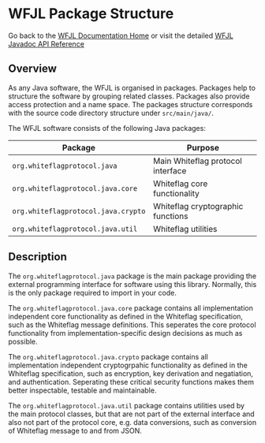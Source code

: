 # WFJL Package Structure

Go back to the [WFJL Documentation Home](../index.md) or visit
the detailed [WFJL Javadoc API Reference](../javadoc)

## Overview

As any Java software, the WFJL is organised in packages.
Packages help to structure the software by grouping related classes. Packages
also provide access protection and a name space. The packages structure
corresponds with the source code directory structure under `src/main/java/`.

The WFJL software consists of the following Java packages:

| Package                           | Purpose                           |
|-----------------------------------|-----------------------------------|
|`org.whiteflagprotocol.java`       | Main Whiteflag protocol interface |
|`org.whiteflagprotocol.java.core`  | Whiteflag core functionality      |
|`org.whiteflagprotocol.java.crypto`| Whiteflag cryptographic functions |
|`org.whiteflagprotocol.java.util`  | Whiteflag utilities               |

## Description

The `org.whiteflagprotocol.java` package is the main package providing the
external programming interface for software using this library. Normally,
this is the only package required to import in your code.

The `org.whiteflagprotocol.java.core` package contains all implementation
independent core functionality as defined in the Whiteflag specification,
such as the Whiteflag message definitions. This seperates the core
protocol functionality from implementation-specific design decisions
as much as possible.

The `org.whiteflagprotocol.java.crypto` package contains all implementation
independent cryptogrpahic functionality as defined in the Whiteflag
specification, such as encryption, key derivation and negatiation, and
authentication. Seperating these critical security functions makes them better
inspectable, testable and maintainable.

The `org.whiteflagprotocol.java.util` package contains utilities used by
the main protocol classes, but that are not part of the external interface
and also not part of the protocol core, e.g. data conversions, such as
conversion of Whiteflag message to and from JSON.
